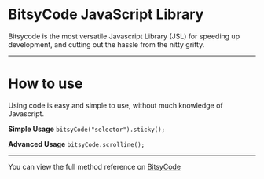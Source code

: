 # BitsyCode JavaScript Library
Bitsycode is the most versatile Javascript Library (JSL) for speeding up development, and cutting out the hassle from the nitty gritty.


***


# How to use
Using code is easy and simple to use, without much knowledge of Javascript.

**Simple Usage**
`bitsyCode("selector").sticky();`

**Advanced Usage**
`bitsyCode.scrolline();`


***



You can view the full method reference on [BitsyCode](https://www.bitsycode.com/)
